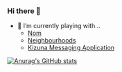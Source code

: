 ### Hi there 👋

- 🔭 I’m currently playing with...
  - [Nom](https://nomde.net)
  - [Neighbourhoods](https://github.com/neighbour-hoods)
  - [Kizuna Messaging Application](https://github.com/hc-institute-japan/Kizuna)

[![Anurag's GitHub stats](https://github-readme-stats.vercel.app/api?username=tatssato)](https://github.com/anuraghazra/github-readme-stats)
